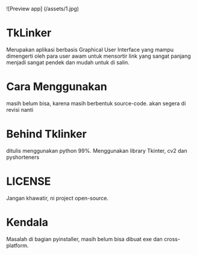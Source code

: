 ![Preview app] (/assets/1.jpg)

# TkLinker
Merupakan aplikasi berbasis Graphical User Interface yang mampu dimengerti oleh para user awam untuk mensortir link yang sangat panjang menjadi sangat pendek dan mudah untuk di salin. 

# Cara Menggunakan
masih belum bisa, karena masih berbentuk source-code. akan segera di revisi nanti 

# Behind Tklinker
ditulis menggunakan python 99%. Menggunakan library Tkinter, cv2 dan pyshorteners

# LICENSE
Jangan khawatir, ni project open-source.

# Kendala 
Masalah di bagian pyinstaller, masih belum bisa dibuat exe dan cross-platform.


